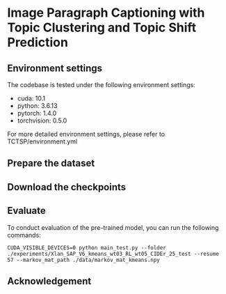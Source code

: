 # Image Paragraph Captioning with Topic Clustering and Topic Shift Prediction

## Environment settings
The codebase is tested under the following environment settings:
- cuda: 10.1
- python: 3.6.13
- pytorch: 1.4.0
- torchvision: 0.5.0

For more detailed environment settings, please refer to TCTSP/environment.yml

## Prepare the dataset

## Download the checkpoints

## Evaluate
To conduct evaluation of the pre-trained model, you can run the following commands:
```shell
CUDA_VISIBLE_DEVICES=0 python main_test.py --folder ./experiments/Xlan_SAP_V6_kmeans_wt03_RL_wt05_CIDEr_25_test --resume 57 --markov_mat_path ./data/markov_mat_kmeans.npy
```

## Acknowledgement
